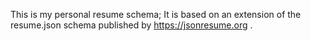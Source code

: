 This is my personal resume schema;
It is based on an extension of the resume.json schema published
by https://jsonresume.org .
